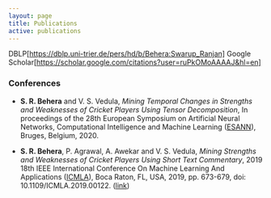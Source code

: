 ```yaml
---
layout: page
title: Publications
active: publications
---
```

DBLP[https://dblp.uni-trier.de/pers/hd/b/Behera:Swarup_Ranjan] Google Scholar[https://scholar.google.com/citations?user=ruPkOMoAAAAJ&hl=en]

<p><h3>Conferences</h3></p>

* **S. R. Behera** and V. S. Vedula, *Mining Temporal Changes in Strengths and Weaknesses of Cricket Players Using Tensor Decomposition*, In proceedings of the 28th European Symposium on Artificial Neural Networks, Computational Intelligence and Machine Learning ([ESANN](https://www.esann.org/)), Bruges, Belgium, 2020.
+ **S. R. Behera**, P. Agrawal, A. Awekar and V. S. Vedula, *Mining Strengths and Weaknesses of Cricket Players Using Short Text Commentary*, 2019 18th IEEE International Conference On Machine Learning And Applications ([ICMLA](https://www.icmla-conference.org/icmla19/)), Boca Raton, FL, USA, 2019, pp. 673-679, doi: 10.1109/ICMLA.2019.00122. ([link](https://ieeexplore.ieee.org/stamp/stamp.jsp?arnumber=8999115))
